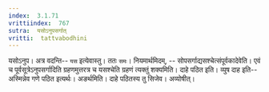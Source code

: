 ```yaml
---
index:  3.1.71
vrittiindex:  767
sutra:  यसोऽनुपसर्गात्
vritti:  tattvabodhini 
---
```


यसोऽनुप। अत्र वदन्ति-- `यस` इत्येवास्तु। ततः `समः`। नियमार्थमिदम्, -- सोपसर्गाद्यसश्चेत्संपूर्वकादेवेति। एवं च पूर्वसूत्रेऽनुपसर्गादिति ग्रहणमुत्तरत्र च यसश्चेति ग्रहणं त्यक्तुं शक्यमिति। दाहे पठित इति। व्युष दाह इति-- अस्मिन्नेव गणे पठित इत्यर्थः। अङर्थमिति। दाहे पठितस्य तु सिजेव। अव्योषीत्। 

